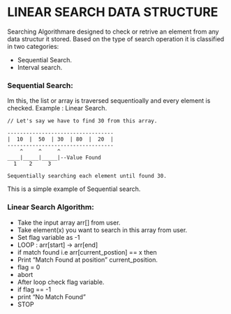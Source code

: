 # LINEAR SEARCH DATA STRUCTURE

Searching Algorithmare designed to check or retrive an element from any data structur it stored. Based on the type of search operation it is classified in two categories:

* Sequential Search.
* Interval search.

### Sequential Search:
Im this, the list or array is traversed sequentioally and every element is checked. Example : Linear Search.

```
// Let's say we have to find 30 from this array.

----------------------------------
|  10  |  50  | 30  | 80  |  20  |
----------------------------------
    ^     ^     ^
____|_____|_____|--Value Found
  1    2     3     

Sequentially searching each element until found 30.

```

This is a simple example of Sequential search.

### Linear Search Algorithm:
* Take the input array arr[] from user.
* Take element(x) you want to search in this array from user.
* Set flag variable as -1
* LOOP : arr[start] -> arr[end]
* if match found i.e arr[current_postion] == x then
* Print “Match Found at position” current_position.
* flag = 0
* abort
* After loop check flag variable.
* if flag == -1
* print “No Match Found”
* STOP
